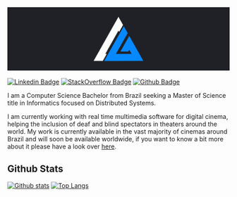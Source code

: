 <img src="https://github.com/caiomcg/caiomcg/blob/main/images/banner.png?raw=true">

[![Linkedin Badge](https://img.shields.io/badge/-CaioGuedes-0072b1?style=flat&logo=Linkedin&logoColor=white&link=https://www.linkedin.com/in/caio-guedes/)](https://www.linkedin.com/in/caio-guedes/) 
[![StackOverflow Badge](https://img.shields.io/badge/-caiomcg-grey?style=flat&logo=StackOverflow&logoColor=white&link=https://stackoverflow.com/users/2748344/caiomcg)](https://stackoverflow.com/users/2748344/caiomcg) 
[![Github Badge](https://img.shields.io/badge/-caiomcg-grey?style=flat&logo=github&logoColor=white&link=https://github.com/rajk3770/)](https://www.github.com/caiomcg/)

I am a Computer Science Bachelor from Brazil seeking a Master of Science title in Informatics focused on Distributed Systems.

I am currently working with real time multimedia software for digital cinema, helping the inclusion of deaf and blind spectators in theaters around the world. My work is currently available in the vast majority of cinemas around Brazil and will soon be available worldwide, if you want to know a bit more about it please have a look over [here](https://professional.dolby.com/product/dolby-accessibility-solutions-for-cinema/cineassista/).

## Github Stats
[![Github stats](https://github-readme-stats.vercel.app/api?username=caiomcg&show_icons=true&include_all_commits=true&count_private=true)](https://github.com/caiomcg/github-readme-stats)
[![Top Langs](https://github-readme-stats.vercel.app/api/top-langs/?username=caiomcg&layout=compact)](https://github.com/caiomcg/github-readme-stats)
